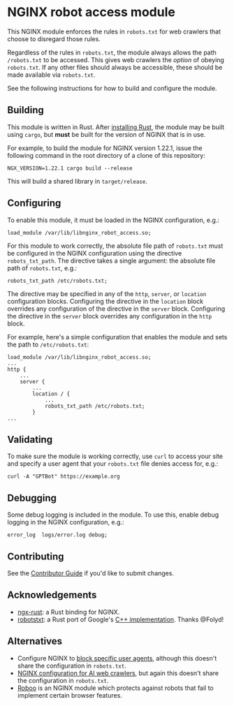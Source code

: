 # NGINX robot access module

This NGINX module enforces the rules in `robots.txt` for web crawlers that choose
to disregard those rules.

Regardless of the rules in `robots.txt`, the module always allows the path `/robots.txt` to be accessed.
This gives web crawlers the _option_ of obeying `robots.txt`.
If any other files should always be accessible, these should be made available via `robots.txt`.

See the following instructions for how to build and configure the module.

## Building

This module is written in Rust. After [installing Rust](https://www.rust-lang.org/tools/install),
the module may be built using `cargo`, but **must** be built for the version of NGINX that is in use.

For example, to build the module for NGINX version 1.22.1, issue the following command in the root directory of a clone of this repository:
~~~
NGX_VERSION=1.22.1 cargo build --release
~~~

This will build a shared library in `target/release`.

## Configuring

To enable this module, it must be loaded in the NGINX configuration, e.g.:
~~~
load_module /var/lib/libnginx_robot_access.so;
~~~

For this module to work correctly, the absolute file path of `robots.txt` must be configured in the NGINX configuration using the directive `robots_txt_path`. The directive takes a single argument: the absolute file path of `robots.txt`, e.g.:
~~~
robots_txt_path /etc/robots.txt;
~~~

The directive may be specified in any of the `http`, `server`, or `location` configuration blocks.
Configuring the directive in the `location` block overrides any configuration of the directive in the `server` block. Configuring the directive in the `server` block overrides any configuration in the `http` block.

For example, here's a simple configuration that enables the module and sets the path to `/etc/robots.txt`:
~~~
load_module /var/lib/libnginx_robot_access.so;
...
http {
    ...
    server {
        ...
        location / {
            ...
            robots_txt_path /etc/robots.txt;
        }
...
~~~

## Validating

To make sure the module is working correctly, use `curl` to access your site and specify a user agent that your `robots.txt` file denies access for, e.g.:
~~~
curl -A "GPTBot" https://example.org
~~~

## Debugging

Some debug logging is included in the module. To use this, enable debug logging in the NGINX configuration, e.g.:
~~~
error_log  logs/error.log debug;
~~~

## Contributing

See the [Contributor Guide](./CONTRIBUTING.md) if you'd like to submit changes.

## Acknowledgements

* [ngx-rust](https://github.com/nginxinc/ngx-rust): a Rust binding for NGINX.
* [robotstxt](https://github.com/Folyd/robotstxt): a Rust port of Google's [C++ implementation](https://github.com/google/robotstxt). Thanks @Folyd!

## Alternatives

* Configure NGINX to [block specific user agents](https://www.xmodulo.com/block-specific-user-agents-nginx-web-server.html), although this doesn't share the configuration in `robots.txt`.
* [NGINX configuration for AI web crawlers](https://github.com/ai-robots-txt/ai.robots.txt/blob/main/servers/nginx.conf), but again this doesn't share the configuration in `robots.txt`.
* [Roboo](https://github.com/yuri-gushin/Roboo) is an NGINX module which protects against robots that fail to implement certain browser features.